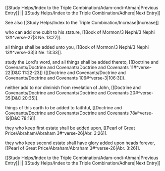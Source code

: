 [[Study Helps/Index to the Triple Combination/Adam-ondi-Ahman|Previous Entry]]  ||  [[Study Helps/Index to the Triple Combination/Adhere|Next Entry]]

 See also [[Study Helps/Index to the Triple Combination/Increase|Increase]]

 who can add one cubit to his stature, [[Book of Mormon/3 Nephi/3 Nephi 13#^verse-27|3 Ne. 13:27]].

 all things shall be added unto you, [[Book of Mormon/3 Nephi/3 Nephi 13#^verse-33|3 Ne. 13:33]].

 study the Lord's word, and all things shall be added thereto, [[Doctrine and Covenants/Doctrine and Covenants/Doctrine and Covenants 11#^verse-22|D&C 11:22-23]] ([[Doctrine and Covenants/Doctrine and Covenants/Doctrine and Covenants 106#^verse-3|106:3]]).

 neither add to nor diminish from revelation of John, [[Doctrine and Covenants/Doctrine and Covenants/Doctrine and Covenants 20#^verse-35|D&C 20:35]].

 things of this earth to be added to faithful, [[Doctrine and Covenants/Doctrine and Covenants/Doctrine and Covenants 78#^verse-19|D&C 78:19]].

 they who keep first estate shall be added upon, [[Pearl of Great Price/Abraham/Abraham 3#^verse-26|Abr. 3:26]].

 they who keep second estate shall have glory added upon heads forever, [[Pearl of Great Price/Abraham/Abraham 3#^verse-26|Abr. 3:26]].

[[Study Helps/Index to the Triple Combination/Adam-ondi-Ahman|Previous Entry]]  ||  [[Study Helps/Index to the Triple Combination/Adhere|Next Entry]]